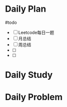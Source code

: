 # Daily Plan
#todo
- [ ] Leetcode每日一题
- [ ] 月总结
- [ ] 周总结
- [ ] 
- [ ] 
# Daily Study

# Daily Problem